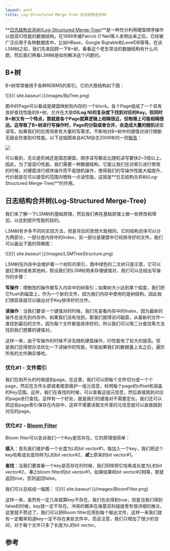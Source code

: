 ```yaml
---
layout: post
title: Log-Structured Merge-Tree 日志结构合并树
---
```


**[日志结构合并树(Log-Structured Merge-Tree)](http://citeseerx.ist.psu.edu/viewdoc/download?doi=10.1.1.44.2782&rep=rep1&type=pdf)**是一种充分利用硬盘顺序操作以提高IO性能的数据结构，在1996年被Patrick O'Neil等人发明出来之后，已经被广泛应用于各种数据库中，比如HBase，Google Bigtable和LevelDB等等。在谈LSM树之前，我们先来回顾一下B+树，看看这个老生常谈的数据结构有什么问题，然后我们再看LSM树是如何解决这个问题的。

## B+树
B+树常常被用于各种RDBMS的索引。它的大致结构如下图：

![]({{ site.baseurl }}/images/BpTree.png)

图中的Page可以看成是硬盘映射到内存的一个block。各个Page组成了一个具有良好查找性能的B+树，允许在大致**O(Log N)**的复杂度下找到对应的Key。但同时B+树又有一个特点，那就是各个Page就算逻辑上相隔很近，但物理上可能相隔很远。这导致了B+树进行写操作时，Page的分裂或者合并，会造成大量的**随机**硬盘读写。如果我们的应用场景有大量的写需求，不断地对B+树中的键值对进行增删无疑会伤害到IO性能。以下这幅图来自ACM杂志2009年的一则[报告](http://queue.acm.org/detail.cfm?id=1563874)：

![](http://deliveryimages.acm.org/10.1145/1570000/1563874/jacobs3.jpg)

可以看到，无论是机械还是固态硬盘，顺序读写都会比随机读写要快2~3倍以上。因此，为了提高IO性能，我们需要一种数据结构，它能让我们在对索引进行修改的时候，对硬盘进行顺序操作而不是随机操作，使得我们的写操作性能大幅提升，代价就是在可以接受的范围内牺牲一点读性能。这就是**日志结构合并树(Log-Structured Merge-Tree)**的作用。

## 日志结构合并树(Log-Structured Merge-Tree)
我们来了解一下LSM树的基础原理，然后我们再在基础原理上做一些修改和增加，以达到提升性能的目的。

LSM树有许多不同的实现方法，但是背后的思想大致相同。它的结构总体可以分为两部分，一部分是内存中的Index，另一部分是硬盘中已经排序好的文件。我们可以画出下面的简略图：

![]({{ site.baseurl }}/images/LSMTreeStructure.png)

LSM树在内存中会维护着一个树形的索引，图中绿色的二叉树只是示意，它可以是红黑树或者其他树。假设我们的LSM树用来存储键值对，我们可以总结出写操作的步骤：

**写操作**：增删改的操作被写入内存中的树索引；如果树大小达到某个程度，我们把它flush到磁盘上，作为一个新的文件，因为我们内存中使用的是树结构，因此我们很容易就可以输出对于Key排序好的文件。

**读操作**：当我们要读一个键值对的时候，我们先查看内存中的Index，因为最新的操作总会先到内存中。如果我们没有找到，那我们就得访问磁盘，从最新的文件一直找到最旧的文件。因为每个文件都是排序好的，所以我们可以用二分查找等方法找到我们想要的键值对。

这样一来，由于写操作的时候不涉及随机硬盘操作，IO性能有了较大的提高。但是我们还得想办法优化一下读操作的性能，毕竟如果我们的数据量上去之后，遍历所有的文件确实够呛。

### 优化#1 - 文件索引
我们在刚开头的时候提到page。在这里，我们可以把每个文件切分成一个个page，然后在文件头部或者尾部维护一组元信息，标明每个page的offset和涵盖的Key范围。这样，我们在查找的时候，可以查看这组元信息，然后直接跳到对应的page进行查找。这样有一个好处，就是我们的键值对不需要定长。我们还可以把这些page索引保存在内存中，这样不需要读取文件里的元信息就可以直接跳到对应的page。

### 优化#2 - [Bloom Filter](https://en.wikipedia.org/wiki/Bloom_filter)
Bloom filter可以告诉我们一个Key是否存在。它的原理很简单：

**插入**：首先我们维护着一个长度为L的bit vector#1，每加入一个key，我们把这个key哈希成长度同样为L的bit vector#2，***或***上原来的bit vector#1。

**查找**：当我们要查看一个key是否存在的时候，我们同样把它哈希成长度为L的bit vector#2，***与***上bloom filter的bit vector#1，如果结果和bit vector#2相等，那就返回true，否则返回false。

我们可以总结成一幅图：
![]({{ site.baseurl }}/images/BloomFilter.png)

这样一来，虽然有一定几率就算key不存在，我们也会得到true，但是当我们得到false的时候，key就一定不存在。冲突的概率在维基百科链接里有很详细的推论，这里就不赘述了。我们可以把Bloom filter应用到每个输出文件，这样一来我们就有一定概率知道key一定不存在某些文件中，而且注意，我们只增加了很少的空间，对于每个文件只多了长度为L的bit vector。

## 参考


















